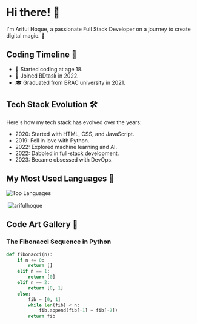 # Hi there! 👋

I'm Ariful Hoque, a passionate Full Stack Developer on a journey to create digital magic. 🚀

## Coding Timeline 📅

- 🌱 Started coding at age 18.
- 💼 Joined BDtask in 2022.
- 🎓 Graduated from BRAC university in 2021.

## Tech Stack Evolution 🛠️

Here's how my tech stack has evolved over the years:

- 2020: Started with HTML, CSS, and JavaScript.
- 2019: Fell in love with Python.
- 2022: Explored machine learning and AI.
- 2022: Dabbled in full-stack development.
- 2023: Became obsessed with DevOps.
## My Most Used Languages 🚀

![Top Languages](https://github-readme-stats.vercel.app/api/top-langs/?username=arifulhoque7&layout=compact&theme=radical)
<p>&nbsp;<img align="center" src="https://github-readme-stats.vercel.app/api?username=arifulhoque7&show_icons=true&locale=en" alt="arifulhoque" /></p>

## Code Art Gallery 🎨

### The Fibonacci Sequence in Python

```python
def fibonacci(n):
    if n <= 0:
        return []
    elif n == 1:
        return [0]
    elif n == 2:
        return [0, 1]
    else:
        fib = [0, 1]
        while len(fib) < n:
            fib.append(fib[-1] + fib[-2])
        return fib
